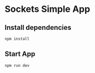# Sockets Simple App

## Install dependencies

```
npm install
```

## Start App

```
npm run dev
```
